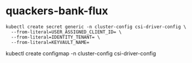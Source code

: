 # quackers-bank-flux
```
kubectl create secret generic -n cluster-config csi-driver-config \
  --from-literal=USER_ASSIGNED_CLIENT_ID= \
  --from-literal=IDENTITY_TENANT= \
  --from-literal=KEYVAULT_NAME=
```
kubectl create configmap -n cluster-config csi-driver-config